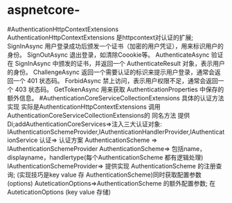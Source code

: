 # aspnetcore-
#AuthenticationHttpContextExtensions
  AuthenticationHttpContextExtensions 是httpcontext对认证的扩展;
  SignInAsync 用户登录成功后颁发一个证书（加密的用户凭证），用来标识用户的身份。
  SignOutAsync 退出登录，如清除Coookie等。
  AuthenticateAsync 验证在 SignInAsync 中颁发的证书，并返回一个 AuthenticateResult 对象，表示用户的身份。
  ChallengeAsync 返回一个需要认证的标识来提示用户登录，通常会返回一个 401 状态码。
  ForbidAsync 禁上访问，表示用户权限不足，通常会返回一个 403 状态码。
  GetTokenAsync 用来获取 AuthenticationProperties 中保存的额外信息。
#AuthenticationCoreServiceCollectionExtensions
  具体的认证方法实现 实际是AuthenticationHttpContextExtensions 调用AuthenticationCoreServiceCollectionExtensions的
  同名方法
  提供Di;addAuthenticationCoreServices=>注入三大认证对象:
   IAuthenticationSchemeProvider,IAuthenticationHandlerProvider,IAuthenticationService
认证=> 认证方案  AuthenticationScheme => IAuthenticationSchemeProvider
AuthenticationScheme=> 包括name，displayname，handlertype(每个AuthenticationScheme 都有逻辑处理)
IAuthenticationSchemeProvider=> 提供实现 AuthenticationScheme 的注册查询;
(实现技巧是key value 存 AuthenticationScheme)同时获取配置参数(options)
AuteticationOptions=>AuthenticationScheme 的额外配置参数;
在 AuteticationOptions (key value 存储)
